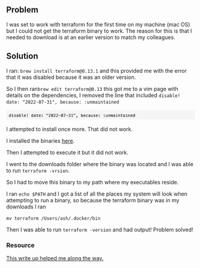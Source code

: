 ## Problem
I was set to work with terraform for the first time on my machine (mac OS) but I could not get the terraform binary to work. The reason for this is that I needed to download is at an earlier version to match my colleagues. 

## Solution
I ran: `brew install terraform@0.13.1` and this provided me with the error that it was disabled because it was an older version.


So I then ran`brew edit terraform@0.13` this got me to a vim page with details on the dependencies, I removed the line that included `disable! date: "2022-07-31", because: :unmaintained`

![disabled](img/!disabled.png)


I attempted to install once more.  That did not work.

I installed the binaries [here](https://releases.hashicorp.com/terraform/0.13.1/). 

Then I attempted to execute it but it did not work. 

I went to the downloads folder where the binary was located and I was able to run `terraform -vrsion`. 

So I had to move this binary to my path where my executables reside.

I ran `echo $PATH` and I got a list of all the places my system will look when attempting to run a binary, so because the terraform binary was in my downloads I ran

```
mv terraform /Users/ash/.docker/bin 
```

Then I was able to run `terraform -version` and had output! Problem solved!

### Resource 
[This write up helped me along the way.](https://stackoverflow.com/questions/73586208/can-you-install-disabled-homebrew-packages)

